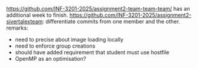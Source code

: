 https://github.com/INF-3201-2025/assignment2-team-team-team/ has an additional week to finish.
https://github.com/INF-3201-2025/assignment2-sivertalexteam: differentiate commits from one member and the other.
remarks:
- need to precise about image loading locally
- need to enforce group creations
- should have added requirement that student must use hostfile
- OpenMP as an optimisation?
